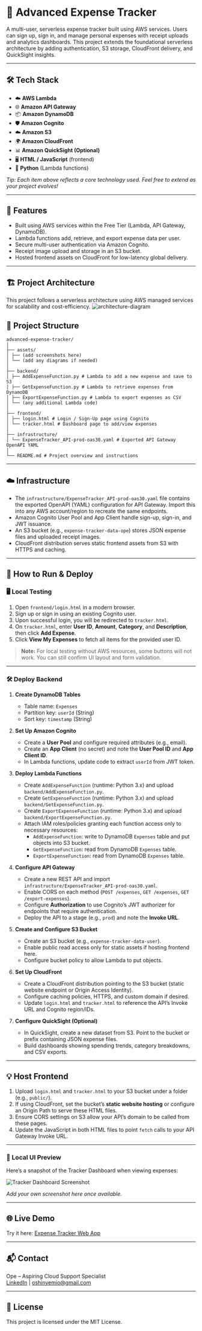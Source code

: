 # 💎 Advanced Expense Tracker

A multi-user, serverless expense tracker built using AWS services. Users can sign up, sign in, and manage personal expenses with receipt uploads and analytics dashboards. This project extends the foundational serverless architecture by adding authentication, S3 storage, CloudFront delivery, and QuickSight insights.

---

## 🛠 Tech Stack

- ☁️ **AWS Lambda**  
- 🌐 **Amazon API Gateway**  
- 📦 **Amazon DynamoDB**  
- 🛡️ **Amazon Cognito**  
- ☁️ **Amazon S3**  
- 🌍 **Amazon CloudFront**  
- 📊 **Amazon QuickSight (Optional)**  
- 🖥️ **HTML / JavaScript** (frontend)  
- 🐍 **Python** (Lambda functions)  

*Tip: Each item above reflects a core technology used. Feel free to extend as your project evolves!*

---

## 🚀 Features

- Built using AWS services within the Free Tier (Lambda, API Gateway, DynamoDB).  
- Lambda functions add, retrieve, and export expense data per user.  
- Secure multi-user authentication via Amazon Cognito.  
- Receipt image upload and storage in an S3 bucket.  
- Hosted frontend assets on CloudFront for low-latency global delivery.  

---

## 🏗️ Project Architecture
This project follows a serverless architecture using AWS managed services for scalability and cost-efficiency.
![architecture-diagram](assets/architecture-diagram.png)

## 📂 Project Structure

```
advanced-expense-tracker/
│
├── assets/
│ ├── (add screenshots here)
│ └── (add any diagrams if needed)
│
├── backend/
│ ├── AddExpenseFunction.py # Lambda to add a new expense and save to S3
│ ├── GetExpenseFunction.py # Lambda to retrieve expenses from DynamoDB
│ ├── ExportExpenseFunction.py # Lambda to export expenses as CSV
│ └── (any additional Lambda code)
│
├── frontend/
│ ├── login.html # Login / Sign-Up page using Cognito
│ └── tracker.html # Dashboard page to add/view expenses
│
├── infrastructure/
│ └── ExpenseTracker_API-prod-oas30.yaml # Exported API Gateway OpenAPI YAML
│
└── README.md # Project overview and instructions

```

---

## ☁️ Infrastructure

- The `infrastructure/ExpenseTracker_API-prod-oas30.yaml` file contains the exported OpenAPI (YAML) configuration for API Gateway. Import this into any AWS account/region to recreate the same endpoints.  
- Amazon Cognito User Pool and App Client handle sign-up, sign-in, and JWT issuance.  
- An S3 bucket (e.g., `expense-tracker-data-ope`) stores JSON expense files and uploaded receipt images.  
- CloudFront distribution serves static frontend assets from S3 with HTTPS and caching.

---

## 🚀 How to Run & Deploy

### 🖥️ Local Testing

1. Open `frontend/login.html` in a modern browser.  
2. Sign up or sign in using an existing Cognito user.  
3. Upon successful login, you will be redirected to `tracker.html`.  
4. On `tracker.html`, enter **User ID**, **Amount**, **Category**, and **Description**, then click **Add Expense**.  
5. Click **View My Expenses** to fetch all items for the provided user ID.

> **Note:** For local testing without AWS resources, some buttons will not work. You can still confirm UI layout and form validation.

---

### 🛠️ Deploy Backend

1. **Create DynamoDB Tables**  
   - Table name: `Expenses`  
   - Partition key: `userId` (String)  
   - Sort key: `timestamp` (String)  

2. **Set Up Amazon Cognito**  
   - Create a **User Pool** and configure required attributes (e.g., email).  
   - Create an **App Client** (no secret) and note the **User Pool ID** and **App Client ID**.  
   - In Lambda functions, update code to extract `userId` from JWT token.  

3. **Deploy Lambda Functions**  
   - Create `AddExpenseFunction` (runtime: Python 3.x) and upload `backend/AddExpenseFunction.py`.  
   - Create `GetExpenseFunction` (runtime: Python 3.x) and upload `backend/GetExpenseFunction.py`.  
   - Create `ExportExpenseFunction` (runtime: Python 3.x) and upload `backend/ExportExpenseFunction.py`.  
   - Attach IAM roles/policies granting each function access only to necessary resources:  
     - `AddExpenseFunction`: write to DynamoDB `Expenses` table and put objects into S3 bucket.  
     - `GetExpenseFunction`: read from DynamoDB `Expenses` table.  
     - `ExportExpenseFunction`: read from DynamoDB `Expenses` table.  

4. **Configure API Gateway**  
   - Create a new REST API and import `infrastructure/ExpenseTracker_API-prod-oas30.yaml`.  
   - Enable CORS on each method (`POST /expenses`, `GET /expenses`, `GET /export-expenses`).  
   - Configure **Authorization** to use Cognito’s JWT authorizer for endpoints that require authentication.  
   - Deploy the API to a stage (e.g., `prod`) and note the **Invoke URL**.  

5. **Create and Configure S3 Bucket**  
   - Create an S3 bucket (e.g., `expense-tracker-data-user`).  
   - Enable public read access only for static assets if hosting frontend here.  
   - Configure bucket policy to allow Lambda to put objects.  

6. **Set Up CloudFront**  
   - Create a CloudFront distribution pointing to the S3 bucket (static website endpoint or Origin Access Identity).  
   - Configure caching policies, HTTPS, and custom domain if desired.  
   - Update `login.html` and `tracker.html` to reference the API’s Invoke URL and Cognito region/IDs.  

7. **Configure QuickSight (Optional)**  
   - In QuickSight, create a new dataset from S3. Point to the bucket or prefix containing JSON expense files.  
   - Build dashboards showing spending trends, category breakdowns, and CSV exports.  

---

## 💡 Host Frontend

1. Upload `login.html` and `tracker.html` to your S3 bucket under a folder (e.g., `public/`).  
2. If using CloudFront, set the bucket’s **static website hosting** or configure an Origin Path to serve these HTML files.  
3. Ensure CORS settings on S3 allow your API’s domain to be called from these pages.  
4. Update the JavaScript in both HTML files to point `fetch` calls to your API Gateway Invoke URL.  

---

### 🧪 Local UI Preview

Here’s a snapshot of the Tracker Dashboard when viewing expenses:

![Tracker Dashboard Screenshot](assets/tracker-screenshot-placeholder.png)

_Add your own screenshot here once available._

---

## 🌐 Live Demo
Try it here: [Expense Tracker Web App](https://your-cloudfront-link.cloudfront.net)

---

## 📬 Contact

Ope – Aspiring Cloud Support Specialist  
[LinkedIn](https://linkedin.com/in/oshinyemio) | [oshinyemio@gmail.com](mailto:oshinyemio@gmail.com)

---

## 📜 License

This project is licensed under the MIT License.
